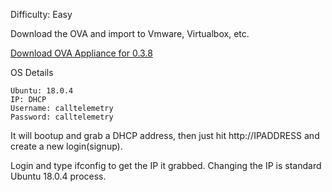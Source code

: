 Difficulty: Easy

Download the OVA and import to Vmware, Virtualbox, etc.

<a href="https://storage.googleapis.com/ct_ovas/CallTelemetry-0.3.8.ova">Download OVA Appliance for 0.3.8</a>

OS Details
```
Ubuntu: 18.0.4
IP: DHCP
Username: calltelemetry
Password: calltelemetry
```

It will bootup and grab a DHCP address, then just hit http://IPADDRESS and create a new login(signup).

Login and type ifconfig to get the IP it grabbed.
Changing the IP is standard Ubuntu 18.0.4 process.